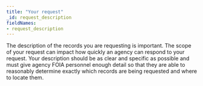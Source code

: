 ```yaml
---
title: "Your request"
_id: request_description
fieldNames:
- request_description
---
```

The description of the records you are requesting is important. The scope
of your request can impact how quickly an agency can respond to your
request. Your description should be as  clear and specific as possible
and must give agency <span data-term="full-time foia employees">FOIA
personnel</span> enough detail so that they are able to reasonably
determine exactly which records are being requested and where to locate
them.
